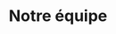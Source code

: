 ---
title: "Notre équipe"
description: "Ceci est une description"
layout: equipe
slug: equipe
titre: "Équipe"
image:
---
